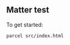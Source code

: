 ## Matter test

<!-- Okay, so this is a test to go from `Claim "rect1" is a rectangle with x 300 y 400 width 50 height 60` to a Three.js shader using SDF rendering -->

To get started:

```
parcel src/index.html
```